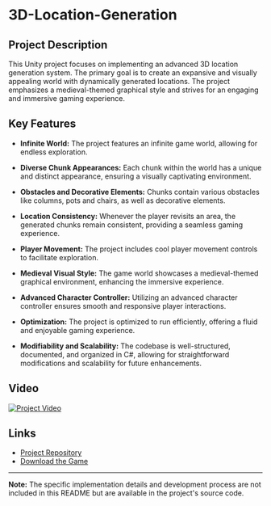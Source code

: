 # 3D-Location-Generation

## Project Description

This Unity project focuses on implementing an advanced 3D location generation system. The primary goal is to create an expansive and visually appealing world with dynamically generated locations. The project emphasizes a medieval-themed graphical style and strives for an engaging and immersive gaming experience.

## Key Features

- **Infinite World:** The project features an infinite game world, allowing for endless exploration.

- **Diverse Chunk Appearances:** Each chunk within the world has a unique and distinct appearance, ensuring a visually captivating environment.

- **Obstacles and Decorative Elements:** Chunks contain various obstacles like columns, pots and chairs, as well as decorative elements.

- **Location Consistency:** Whenever the player revisits an area, the generated chunks remain consistent, providing a seamless gaming experience.

- **Player Movement:** The project includes cool player movement controls to facilitate exploration.

- **Medieval Visual Style:** The game world showcases a medieval-themed graphical environment, enhancing the immersive experience.

- **Advanced Character Controller:** Utilizing an advanced character controller ensures smooth and responsive player interactions.

- **Optimization:** The project is optimized to run efficiently, offering a fluid and enjoyable gaming experience.

- **Modifiability and Scalability:** The codebase is well-structured, documented, and organized in C#, allowing for straightforward modifications and scalability for future enhancements.

## Video

[![Project Video](https://img.itch.zone/aW1nLzEzOTI4NTQ3LnBuZw==/347x500/9WwJxg.png)](https://youtu.be/5c0C-q2Zdrg)

## Links

- [Project Repository](https://github.com/CAHC2509/3D-Location-Generation.git)
- [Download the Game](https://cahc2509.itch.io/3d-location-generation)

---

**Note:** The specific implementation details and development process are not included in this README but are available in the project's source code.

